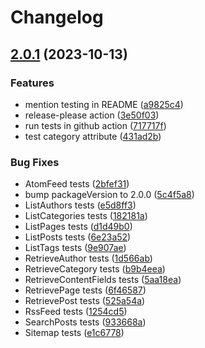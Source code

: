 # Changelog

## [2.0.1](https://github.com/ButterCMS/buttercms-csharp/compare/v2.0.0...v2.0.1) (2023-10-13)


### Features

* mention testing in README ([a9825c4](https://github.com/ButterCMS/buttercms-csharp/commit/a9825c437cb1999d7b1d930283afd199b6802fc6))
* release-please action ([3e50f03](https://github.com/ButterCMS/buttercms-csharp/commit/3e50f03bcddd9a958f179b73793a48acb48f2551))
* run tests in github action ([717717f](https://github.com/ButterCMS/buttercms-csharp/commit/717717f3f6db80d1da4b2aa00cedaba9bdbb3cfb))
* test category attribute ([431ad2b](https://github.com/ButterCMS/buttercms-csharp/commit/431ad2b081230bdf2a2732fc6fc94b8addd0f836))


### Bug Fixes

* AtomFeed tests ([2bfef31](https://github.com/ButterCMS/buttercms-csharp/commit/2bfef317c5454b18640c032e74f7eef0e2465191))
* bump packageVersion to 2.0.0 ([5c4f5a8](https://github.com/ButterCMS/buttercms-csharp/commit/5c4f5a832baed16f5f0f5de84b9203b0cbd12f00))
* ListAuthors tests ([e5d8ff3](https://github.com/ButterCMS/buttercms-csharp/commit/e5d8ff38526fa002c072264fd8917a7bfb5d502b))
* ListCategories tests ([182181a](https://github.com/ButterCMS/buttercms-csharp/commit/182181a46aa0c463af5ff72528c5bc4255e50390))
* ListPages tests ([d1d49b0](https://github.com/ButterCMS/buttercms-csharp/commit/d1d49b0f90581cabfdc03f62224379c531ffe5e0))
* ListPosts tests ([6e23a52](https://github.com/ButterCMS/buttercms-csharp/commit/6e23a521a37b13e4f6fae6dde246a4546976cbb9))
* ListTags tests ([9e907ae](https://github.com/ButterCMS/buttercms-csharp/commit/9e907aea886873ba5e1726fc9e3c72704878140e))
* RetrieveAuthor tests ([1d566ab](https://github.com/ButterCMS/buttercms-csharp/commit/1d566abf4e1d8c6ada6305658afba21f705dad83))
* RetrieveCategory tests ([b9b4eea](https://github.com/ButterCMS/buttercms-csharp/commit/b9b4eeaefe95eebe76fcd2ac5e85b0e6cc862e3b))
* RetrieveContentFields tests ([5aa18ea](https://github.com/ButterCMS/buttercms-csharp/commit/5aa18ea43fa5be26e6836138bebee46e40e6b78a))
* RetrievePage tests ([6f46587](https://github.com/ButterCMS/buttercms-csharp/commit/6f4658789b06c1082e50704cf53b251e4ecd6a3d))
* RetrievePost tests ([525a54a](https://github.com/ButterCMS/buttercms-csharp/commit/525a54a7c3d6011570b37d093530bfb91e599cf1))
* RssFeed tests ([1254cd5](https://github.com/ButterCMS/buttercms-csharp/commit/1254cd5736ae7dd39b099a2f42534214655bf64d))
* SearchPosts tests ([933668a](https://github.com/ButterCMS/buttercms-csharp/commit/933668a1f5c66de77c431f836d8e3a101c7e7d40))
* Sitemap tests ([e1c6778](https://github.com/ButterCMS/buttercms-csharp/commit/e1c6778b278cd46353a9523b1070aa1a1bd111a2))
